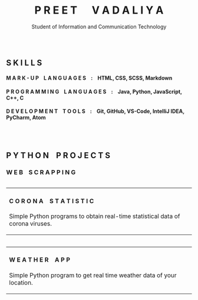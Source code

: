 <h1 align = "center">P R E E T &nbsp;&nbsp;&nbsp;&nbsp; V A D A L I Y A</h1>
<p align = "center">Student of Information and Communication Technology</p>

<br>
<br>

## S K I L L S
#### M A R K - U P &nbsp;&nbsp; L A N G U A G E S &nbsp;&nbsp; : &nbsp;&nbsp; HTML, CSS, SCSS, Markdown
#### P R O G R A M M I N G &nbsp;&nbsp; L A N G U A G E S &nbsp;&nbsp; : &nbsp;&nbsp; Java, Python, JavaScript, C++, C
#### D E V E L O P M E N T &nbsp;&nbsp; T O O L S &nbsp;&nbsp; : &nbsp;&nbsp; Git, GitHub, VS-Code, IntelliJ IDEA, PyCharm, Atom

<br>
<br>

## P Y T H O N &nbsp;&nbsp; P R O J E C T S

### W E B &nbsp;&nbsp; S C R A P P I N G

<table align = "left">
  <tr>
    <td>
      <h4>C O R O N A &nbsp;&nbsp; S T A T I S T I C</h4>
      <p>Simple Python programs to obtain real-time statistical data of corona viruses.</p>
    </td>
  </tr>
</table>
<table align = "right">
  <tr>
    <td>
      <h4>W E A T H E R &nbsp;&nbsp; A P P</h4>
      <p>Simple Python program to get real time weather data of your location.</p>
    </td>
  </tr>
</table>
